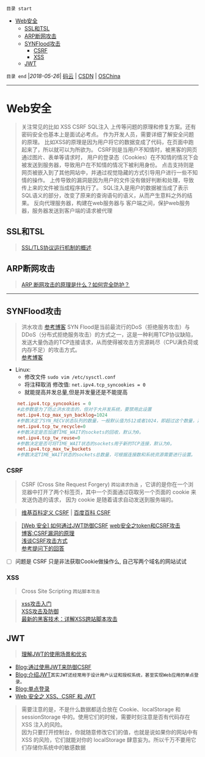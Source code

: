 `目录 start`
 
- [Web安全](#web安全)
    - [SSL和TSL](#ssl和tsl)
    - [ARP断网攻击](#arp断网攻击)
    - [SYNFlood攻击](#synflood攻击)
        - [CSRF](#csrf)
        - [XSS](#xss)
    - [JWT](#jwt)

`目录 end` |_2018-05-26_| [码云](https://gitee.com/kcp1104) | [CSDN](http://blog.csdn.net/kcp606) | [OSChina](https://my.oschina.net/kcp1104)
****************************************
# Web安全
> 关注常见的比如 XSS CSRF SQL注入 上传等问题的原理和修复方案。还有密码安全也基本上是面试必考点。
> 作为开发人员，需要详细了解安全问题的原理。 比如XSS的原理是因为用户将它的数据变成了代码，在页面中跑起来了，所以就可以为所欲为。 CSRF则是当用户不知情时，被黑客的网页通过图片、表单等请求时，
> 用户的登录态（Cookies）在不知情的情况下会被发送到服务器，导致用户在不知情的情况下被利用身份。 点击支持则是网页被嵌入到了其他网站中，并通过视觉隐藏的方式引导用户进行一些不知情的操作。 
> 上传导致的漏洞是因为用户的文件没有做好判断和处理，导致传上来的文件被当成程序执行了。 SQL注入是用户的数据被当成了表示SQL语义的部分，改变了原来的查询语句的语义，从而产生意料之外的结果。
> 反向代理服务器，构建在web服务器与 客户端之间，保护web服务器，服务器发送到客户端的请求被代理

## SSL和TSL
> [SSL/TLS协议运行机制的概述](http://www.ruanyifeng.com/blog/2014/02/ssl_tls.html)

## ARP断网攻击
> [ARP 断网攻击的原理是什么？如何完全防护？](https://www.zhihu.com/question/20338649)

********************
## SYNFlood攻击
> 洪水攻击 [参考博客](http://xfocus.net/articles/200106/208.html) SYN Flood是当前最流行的DoS（拒绝服务攻击）与DDoS（分布式拒绝服务攻击）的方式之一，这是一种利用TCP协议缺陷，发送大量伪造的TCP连接请求，从而使得被攻击方资源耗尽（CPU满负荷或内存不足）的攻击方式。  
> [参考博客](http://www.cnblogs.com/popduke/p/5823801.html)  

- Linux:
    - 修改文件 `sudo vim /etc/sysctl.conf `
    - 将注释取消 修改值: `net.ipv4.tcp_syncookies = 0`
    - 就能提高并发总量,但是并发量还是不能提高
```conf
    net.ipv4.tcp_syncookies = 0  
    #此参数是为了防止洪水攻击的，但对于大并发系统，要禁用此设置
    net.ipv4.tcp_max_syn_backlog=1024
    #参数决定了SYN_RECV状态队列的数量，一般默认值为512或者1024，即超过这个数量，系统将不再接受新的TCP连接请求，一定程度上可以防止系统资源耗尽。可根据情况增加该值以接受更多的连接请求。
    net.ipv4.tcp_tw_recycle=0
    #参数决定是否加速TIME_WAIT的sockets的回收，默认为0。
    net.ipv4.tcp_tw_reuse=0
    #参数决定是否可将TIME_WAIT状态的sockets用于新的TCP连接，默认为0。
    net.ipv4.tcp_max_tw_buckets
    #参数决定TIME_WAIT状态的sockets总数量，可根据连接数和系统资源需要进行设置。 
```
### CSRF
> CSRF (Cross Site Request Forgery) `跨站请求伪造` ，它讲的是你在一个浏览器中打开了两个标签页，其中一个页面通过窃取另一个页面的 cookie 来发送伪造的请求，
> 因为 cookie 是随着请求自动发送到服务端的。  

> [维基百科定义 CSRF](https://www.owasp.org/index.php/Cross-Site_Request_Forgery) |
> [百度百科 CSRF](https://baike.baidu.com/item/CSRF)

> [[Web 安全] 如何通过JWT防御CSRF](https://segmentfault.com/a/1190000003716037)
> [web安全之token和CSRF攻击](https://blog.csdn.net/qq_15096707/article/details/51307024)  
> [博客:CSRF漏洞的原理](https://www.zhuyingda.com/blog/b5.html)  
> [浅谈CSRF攻击方式](http://www.cnblogs.com/hyddd/archive/2009/04/09/1432744.html)  
> [参考提问下的回答](https://segmentfault.com/q/1010000000713614)

- [ ] 问题是 CSRF 只是非法获取Cookie做操作么, 自己写两个域名的网站试试

### XSS
> Cross Site Scripting `跨站脚本攻击` 

> [xss攻击入门](http://www.cnblogs.com/bangerlee/archive/2013/04/06/3002142.html)  
> [ XSS攻击及防御 ](https://blog.csdn.net/ghsau/article/details/17027893)  
> [最新的黑客技术：详解XSS跨站脚本攻击 ](http://soft.yesky.com/security/hkjj/136/2233136.shtml) 


## JWT
> [理解JWT的使用场景和优劣](http://www.qingpingshan.com/rjbc/java/384762.html)

- [Blog:通过使用JWT来防御CSRF](https://segmentfault.com/a/1190000003716037)  
- [Blog:介绍JWT](blog.leapoahead.com/2015/09/06/understanding-jwt/)`其实JWT还经常用于设计用户认证和授权系统，甚至实现Web应用的单点登录。`  
- [Blog:单点登录](http://blog.leapoahead.com/2015/09/07/user-authentication-with-jwt/)  
- [Web 安全之 XSS、CSRF 和 JWT](https://juejin.im/entry/58e67673a22b9d00588e7148)

> 需要注意的是，不是什么数据都适合放在 Cookie、localStorage 和 sessionStorage 中的。使用它们的时候，需要时刻注意是否有代码存在 XSS 注入的风险。  
> 因为只要打开控制台，你就随意修改它们的值，也就是说如果你的网站中有 XSS 的风险，它们就能对你的 localStorage 肆意妄为。所以千万不要用它们存储你系统中的敏感数据



